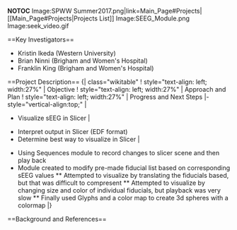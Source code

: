__NOTOC__
<gallery>
Image:SPWW Summer2017.png|link=Main_Page#Projects|[[Main_Page#Projects|Projects List]]
Image:SEEG_Module.png
Image:seek_video.gif
</gallery>

==Key Investigators==
<!-- Add a bulleted list of investigators and their institutions here -->
* Kristin Ikeda (Western University)
* Brian Ninni (Brigham and Women's Hospital)
* Franklin King (Brigham and Women's Hospital)

==Project Description==
{| class="wikitable"
! style="text-align: left; width:27%" |   Objective
! style="text-align: left; width:27%" |   Approach and Plan
! style="text-align: left; width:27%" |   Progress and Next Steps
|- style="vertical-align:top;"
|
<!-- Objective bullet points -->
* Visualize sEEG in Slicer
|
<!-- Approach and Challenges bullet points -->
* Interpret output in Slicer (EDF format)
* Determine best way to visualize in Slicer
|
<!-- Progress and Next steps bullet points (fill out at the end of project week) -->
* Using Sequences module to record changes to slicer scene and then play back
* Module created to modify pre-made fiducial list based on corresponding sEEG values
** Attempted to visualize by translating the fiducials based, but that was  difficult to compresent
** Attempted to visualize by changing size and color of individual fiducials, but playback was very slow
** Finally used Glyphs and a color map to create 3d spheres with a colormap
|}

==Background and References==
<!-- Use this space for information that may help people better understand your project, like links to papers, source code, or data -->
